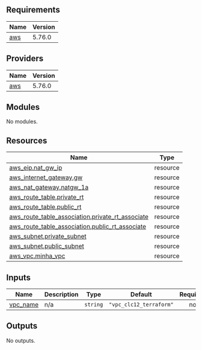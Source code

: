 ## Requirements

| Name | Version |
|------|---------|
| <a name="requirement_aws"></a> [aws](#requirement\_aws) | 5.76.0 |

## Providers

| Name | Version |
|------|---------|
| <a name="provider_aws"></a> [aws](#provider\_aws) | 5.76.0 |

## Modules

No modules.

## Resources

| Name | Type |
|------|------|
| [aws_eip.nat_gw_ip](https://registry.terraform.io/providers/hashicorp/aws/5.76.0/docs/resources/eip) | resource |
| [aws_internet_gateway.gw](https://registry.terraform.io/providers/hashicorp/aws/5.76.0/docs/resources/internet_gateway) | resource |
| [aws_nat_gateway.natgw_1a](https://registry.terraform.io/providers/hashicorp/aws/5.76.0/docs/resources/nat_gateway) | resource |
| [aws_route_table.private_rt](https://registry.terraform.io/providers/hashicorp/aws/5.76.0/docs/resources/route_table) | resource |
| [aws_route_table.public_rt](https://registry.terraform.io/providers/hashicorp/aws/5.76.0/docs/resources/route_table) | resource |
| [aws_route_table_association.private_rt_associate](https://registry.terraform.io/providers/hashicorp/aws/5.76.0/docs/resources/route_table_association) | resource |
| [aws_route_table_association.public_rt_associate](https://registry.terraform.io/providers/hashicorp/aws/5.76.0/docs/resources/route_table_association) | resource |
| [aws_subnet.private_subnet](https://registry.terraform.io/providers/hashicorp/aws/5.76.0/docs/resources/subnet) | resource |
| [aws_subnet.public_subnet](https://registry.terraform.io/providers/hashicorp/aws/5.76.0/docs/resources/subnet) | resource |
| [aws_vpc.minha_vpc](https://registry.terraform.io/providers/hashicorp/aws/5.76.0/docs/resources/vpc) | resource |

## Inputs

| Name | Description | Type | Default | Required |
|------|-------------|------|---------|:--------:|
| <a name="input_vpc_name"></a> [vpc\_name](#input\_vpc\_name) | n/a | `string` | `"vpc_clc12_terraform"` | no |

## Outputs

No outputs.
